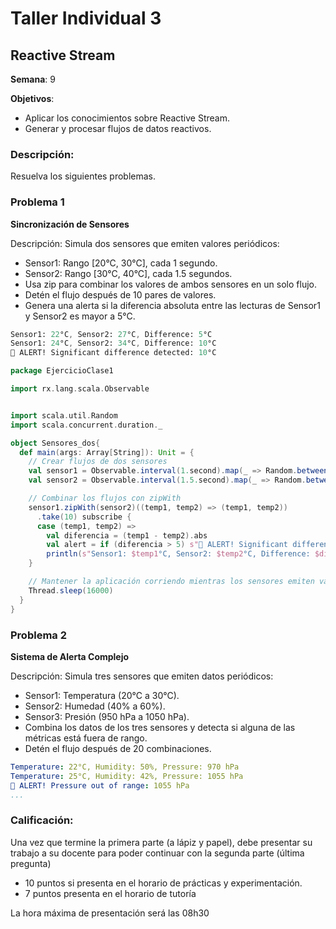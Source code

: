 # Taller Individual  3
## Reactive Stream

**Semana**: 9

**Objetivos**:

- Aplicar los conocimientos sobre Reactive Stream.
- Generar y procesar flujos de datos reactivos.

### Descripción:

Resuelva los siguientes problemas.

### Problema 1
**Sincronización de Sensores**

Descripción: Simula dos sensores que emiten valores periódicos:

- Sensor1: Rango [20°C, 30°C], cada 1 segundo.
- Sensor2: Rango [30°C, 40°C], cada 1.5 segundos.
- Usa zip para combinar los valores de ambos sensores en un solo flujo.
- Detén el flujo después de 10 pares de valores.
- Genera una alerta si la diferencia absoluta entre las lecturas de Sensor1 y Sensor2 es mayor a 5°C.
  

```mathematica
Sensor1: 22°C, Sensor2: 27°C, Difference: 5°C
Sensor1: 24°C, Sensor2: 34°C, Difference: 10°C
🚨 ALERT! Significant difference detected: 10°C
```


```scala
package EjercicioClase1

import rx.lang.scala.Observable


import scala.util.Random
import scala.concurrent.duration._

object Sensores_dos{
  def main(args: Array[String]): Unit = {
    // Crear flujos de dos sensores
    val sensor1 = Observable.interval(1.second).map(_ => Random.between(20, 31)) // [20, 30]
    val sensor2 = Observable.interval(1.5.second).map(_ => Random.between(30, 41)) // [30, 40]

    // Combinar los flujos con zipWith
    sensor1.zipWith(sensor2)((temp1, temp2) => (temp1, temp2))
      .take(10) subscribe {
      case (temp1, temp2) =>
        val diferencia = (temp1 - temp2).abs
        val alert = if (diferencia > 5) s"🚨 ALERT! Significant difference detected: $diferencia°C" else ""
        println(s"Sensor1: $temp1°C, Sensor2: $temp2°C, Difference: $diferencia°C $alert")
    }

    // Mantener la aplicación corriendo mientras los sensores emiten valores
    Thread.sleep(16000)
  }
}

```

### Problema 2
**Sistema de Alerta Complejo**

Descripción: Simula tres sensores que emiten datos periódicos:

- Sensor1: Temperatura (20°C a 30°C).
- Sensor2: Humedad (40% a 60%).
- Sensor3: Presión (950 hPa a 1050 hPa).
- Combina los datos de los tres sensores y detecta si alguna de las métricas está fuera de rango.
- Detén el flujo después de 20 combinaciones.

```yaml
Temperature: 22°C, Humidity: 50%, Pressure: 970 hPa
Temperature: 25°C, Humidity: 42%, Pressure: 1055 hPa
🚨 ALERT! Pressure out of range: 1055 hPa
...
```

### Calificación:

Una vez que termine la primera parte (a lápiz y papel), debe presentar su trabajo a su docente para poder continuar con la segunda parte (última pregunta)

- 10 puntos si presenta en el horario de prácticas y experimentación.
- 7 puntos presenta en el horario de tutoría

La hora máxima de presentación será las 08h30
